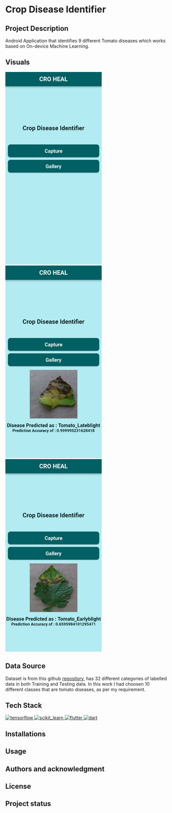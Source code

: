 # Crop Disease Identifier

## Project Description
Android Application that identifies 9 different Tomato diseases which works based on On-device Machine Learning. 

## Visuals

<a href="" target="_blank" rel="noreferrer"> <img src="https://github.com/Nagarjunasagar/Crop-disease-Identification-using-On-Device-Machine-Learning/blob/Main_Branch/assets/images/screenshot_1.jpg" alt="Screen_shots" width="300" height="600"/> </a>  <a href="" target="_blank" rel="noreferrer"> <img src="https://github.com/Nagarjunasagar/Crop-disease-Identification-using-On-Device-Machine-Learning/blob/Main_Branch/assets/images/screenshot_2.jpg" alt="scikit_learn" width="300" height="600"/> </a> <a href="" target="_blank" rel="noreferrer"> <img src="https://github.com/Nagarjunasagar/Crop-disease-Identification-using-On-Device-Machine-Learning/blob/Main_Branch/assets/images/screenshot_3.jpg" alt="scikit_learn" width="300" height="600"/> </a>

## Data Source
 Dataset is from this github [repository](https://github.com/spMohanty/PlantVillage-Dataset), has 32 different categories of labelled data in both Training and Testing data.
 In this work I had choosen 10 different classes that are tomato diseases, as per my requirement. 

## Tech Stack
 <a href="https://www.tensorflow.org" target="_blank" rel="noreferrer"> <img src="https://www.vectorlogo.zone/logos/tensorflow/tensorflow-icon.svg" alt="tensorflow" width="40" height="40"/> </a> <a href="https://scikit-learn.org/" target="_blank" rel="noreferrer"> <img src="https://upload.wikimedia.org/wikipedia/commons/0/05/Scikit_learn_logo_small.svg" alt="scikit_learn" width="40" height="40"/> </a> <a href="https://flutter.dev" target="_blank" rel="noreferrer"> <img src="https://www.vectorlogo.zone/logos/flutterio/flutterio-icon.svg" alt="flutter" width="40" height="40"/> </a> <a href="https://dart.dev" target="_blank" rel="noreferrer"> <img src="https://www.vectorlogo.zone/logos/dartlang/dartlang-icon.svg" alt="dart" width="40" height="40"/> </a> 

## Installations

## Usage
## Authors and acknowledgment
## License
## Project status

